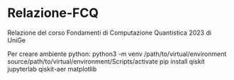 # Relazione-FCQ
Relazione del corso Fondamenti di Computazione Quantistica 2023 di UniGe

Per creare ambiente python:
python3 -m venv /path/to/virtual/environment
source/path/to/virtual/environment/Scripts/activate
pip install qiskit jupyterlab qiskit-aer matplotlib